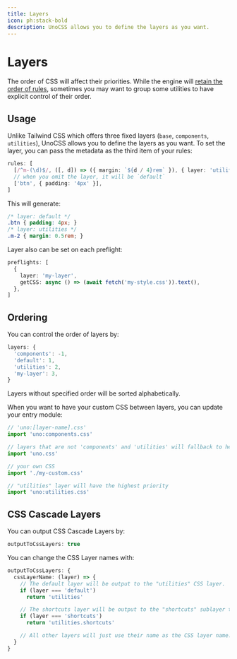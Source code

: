 ```yaml
---
title: Layers
icon: ph:stack-bold
description: UnoCSS allows you to define the layers as you want.
---
```


# Layers

The order of CSS will affect their priorities. While the engine will [retain the order of rules](/config/rules#ordering), sometimes you may want to group some utilities to have explicit control of their order.

## Usage

Unlike Tailwind CSS which offers three fixed layers (`base`, `components`, `utilities`), UnoCSS allows you to define the layers as you want. To set the layer, you can pass the metadata as the third item of your rules:

```ts
rules: [
  [/^m-(\d)$/, ([, d]) => ({ margin: `${d / 4}rem` }), { layer: 'utilities' }],
  // when you omit the layer, it will be `default`
  ['btn', { padding: '4px' }],
]
```

This will generate:

```css
/* layer: default */
.btn { padding: 4px; }
/* layer: utilities */
.m-2 { margin: 0.5rem; }
```

Layer also can be set on each preflight:

```ts
preflights: [
  {
    layer: 'my-layer',
    getCSS: async () => (await fetch('my-style.css')).text(),
  },
]
```

## Ordering

You can control the order of layers by:

<!--eslint-skip-->

```ts
layers: {
  'components': -1,
  'default': 1,
  'utilities': 2,
  'my-layer': 3,
}
```

Layers without specified order will be sorted alphabetically.

When you want to have your custom CSS between layers, you can update your entry module:

```ts
// 'uno:[layer-name].css'
import 'uno:components.css'

// layers that are not 'components' and 'utilities' will fallback to here
import 'uno.css'

// your own CSS
import './my-custom.css'

// "utilities" layer will have the highest priority
import 'uno:utilities.css'
```

## CSS Cascade Layers

You can output CSS Cascade Layers by:

```ts
outputToCssLayers: true
```

You can change the CSS Layer names with:

```ts
outputToCssLayers: {
  cssLayerName: (layer) => {
    // The default layer will be output to the "utilities" CSS layer.
    if (layer === 'default')
      return 'utilities'

    // The shortcuts layer will be output to the "shortcuts" sublayer the of "utilities" CSS layer.
    if (layer === 'shortcuts')
      return 'utilities.shortcuts'

    // All other layers will just use their name as the CSS layer name.
  }
}
```
